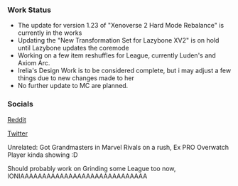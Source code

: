 ### Work Status

- The update for version 1.23 of "Xenoverse 2 Hard Mode Rebalance" is currently in the works
- Updating the "New Transformation Set for Lazybone XV2" is on hold until Lazybone updates the coremode
- Working on a few item reshuffles for League, currently Luden's and Axiom Arc.
- Irelia's Design Work is to be considered complete, but i may adjust a few things due to new changes made to her
- No further update to MC are planned.


### Socials
[Reddit](https://www.reddit.com/user/JinxVer/)

[Twitter](https://x.com/JynxVer)


Unrelated: Got Grandmasters in Marvel Rivals on a rush, Ex PRO Overwatch Player kinda showing :D 

Should probably work on Grinding some League too now, IONIAAAAAAAAAAAAAAAAAAAAAAAAAAAAA
